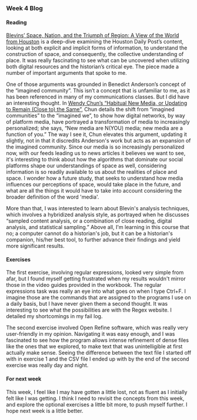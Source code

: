 <h3>Week 4 Blog</h3>

<h4> Reading </h4>
<p><a href=https://academic.oup.com/jah/article/101/1/122/748466>Blevins’ Space, Nation, and the Triumph of Region: A View of the World from Houston</a> is a deep-dive examining the Houston Daily Post’s content, looking at both explicit and implicit forms of information, to understand the construction of space, and consequently, the collective understanding of place. It was really fascinating to see what can be uncovered when utilizing both digital resources and the historian’s critical eye. The piece made a number of important arguments that spoke to me. </p>

<p>One of those arguments was grounded in Benedict Anderson’s concept of the “imagined community”. This isn’t a concept that is unfamiliar to me, as it has been referenced in many of my communications classes. But I did have an interesting thought. In <a href="https://mitpress.mit.edu/books/updating-remain-same">Wendy Chun’s “Habitual New Media, or Updating to Remain (Close to) the Same”</a>, Chun details the shift from “imagined communities” to the “imagined we”, to show how digital networks, by way of platform media, have portrayed a transformation of media to increasingly personalized; she says, “New media are N(YOU) media; new media are a function of you.” The way I see it, Chun elevates this argument, updating it slightly, not in that it discredits Anderson's work but acts as an expansion of the imagined community. Since our media is so increasingly personalized now, with our feeds leading us to news articles it believes we want to see, it's interesting to think about how the algorithms that dominate our social platforms shape our understandings of space as well, considering information is so readily available to us about the realities of place and space. I wonder how a future study, that seeks to understand how media influences our perceptions of space, would take place in the future, and what are all the things it would have to take into account considering the broader definition of the word 'media'.</p>

<p>More than that, I was interested to learn about Blevin's analysis techniques, which involves a hybridized analysis style, as portrayed when he discusses “sampled content analysis, or a combination of close reading, digital analysis, and statistical sampling.” Above all, I'm learning in this course that no; a computer cannot do a historian's job, but it can be a historian's companion, his/her best tool, to further advance their findings and yield more significant results.</p>

<h4>Exercises</h4>

<p>The first exercise, involving regular expressions, looked very simple from afar, but I found myself getting frustrated when my results wouldn't mirror those in the video guides provided in the workbook. The regular expressions task was really an eye into what goes on when I type Ctrl+F. I imagine those are the commands that are assigned to the programs I use on a daily basis, but I have never given them a second thought. It was interesting to see what the possibilities are with the Regex website. I detailed my shortcomings in my fail log.</p>

<p>The second exercise involved Open Refine software, which was really very user-friendly in my opinion. Navigating it was easy enough, and I was fascinated to see how the program allows intense refinement of dense files like the ones that we explored, to make text that was unintelligible at first actually make sense. Seeing the difference between the text file I started off with in exercise 1 and the CSV file I ended up with by the end of the second exercise was really day and night. </p>

<h4>For next week</h4>
<p>This week, I feel like I may have gotten a little lost, not as fluent as I initially felt like I was getting. I think I need to revisit the concepts from this week, and explore the optional exercises a little bit more, to push myself further. I hope next week is a little better.</p>
